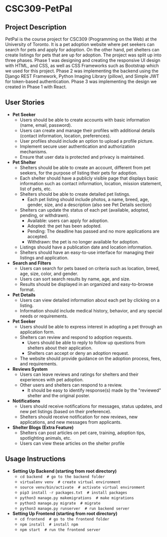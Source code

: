 # CSC309-PetPal

## Project Description
PetPal is the course project for CSC309 (Programming on the Web) at the University of Toronto. It is a pet adoption website where pet seekers can search for pets and apply for adoption. On the other hand, pet shelters can create listings for pets that are up for adoption. The project was split up into three phases. Phase 1 was designing and creating the responsive UI design with HTML, and CSS, as well as CSS Frameworks such as Bootstrap which we used for this project. Phase 2 was implementing the backend using the Django REST Framework, Python Imaging Library (pillow), and Simple JWT for token-based authentication. Phase 3 was implementing the design we created in Phase 1 with React.

## User Stories
 * **Pet Seeker**
     * Users should be able to create accounts with basic information (name, email, password).
     * Users can create and manage their profiles with additional details (contact information, location, preferences).
     * User profiles should include an option to upload a profile picture.
     * Implement secure user authentication and authorization mechanisms.
     * Ensure that user data is protected and privacy is maintained.
 * **Pet Shelter**
     * Shelters should be able to create an account, different from pet seekers, for the purpose of listing their pets for adoption.
     * Each shelter should have a publicly visible page that displays basic information such as contact information, location, mission statement, list of pets, etc.
     * Shelters should be able to create detailed pet listings.
       * Each pet listing should include photos, a name, breed, age, gender, size, and a description (also see Pet Details section)
     * Shelters can update the status of each pet (available, adopted, pending, or withdrawn).
       * Available: users can apply for adoption.
       * Adopted: the pet has been adopted.
       * Pending: The deadline has passed and no more applications are accepted.
       * Withdrawn: the pet is no longer available for adoption.
     * Listings should have a publication date and location information.
   * Shelters should have an easy-to-use interface for managing their listings and application.
 * **Search and Filters**
     * Users can search for pets based on criteria such as location, breed, age, size, color, and gender.
     * Users can sort search results by name, age, and size.
     * Results should be displayed in an organized and easy-to-browse format.
 * **Pet Details**
     * Users can view detailed information about each pet by clicking on a listing.
     * Information should include medical history, behavior, and any special needs or requirements.
 * **Pet Seeker**
     * Users should be able to express interest in adopting a pet through an application form.
     * Shelters can review and respond to adoption requests.
       * Users should be able to reply to follow up questions from shelters about their application.
       * Shelters can accept or deny an adoption request.
     * The website should provide guidance on the adoption process, fees, and requirements.
 * **Reviews System**
     * Users can leave reviews and ratings for shelters and their experiences with pet adoption.
     * Other users and shelters can respond to a review.
       * It should be easy to identify response(s) made by the "reviewed" shelter and the original poster.
 * **Notifications**
     * Users should receive notifications for messages, status updates, and new pet listings (based on their preference).
     * Shelters should receive notification for new reviews, new applications, and new messages from applicants.
 * **Shelter Blogs (Extra Feature)**
     * Shelters can post articles on pet care, training, adoption tips, spotlighting animals, etc.
     * Users can view these articles on the shelter profile

## Usage Instructions
 * **Setting Up Backend (starting from root directory)**
   * `cd backend  # go to the backend folder`
   * `virtualenv venv  # create virtual environment`
   * `source venv/bin/activate  # activate virtual environment`
   * `pip3 install -r packages.txt  # install packages`
   * `python3 manage.py makemigrations  # make migrations`
   * `python3 manage.py migrate  # migrate`
   * `python3 manage.py runserver  # run backend server`
 * **Setting Up Frontend (starting from root directory)**
   * `cd frontend  # go to the frontend folder`
   * `npm install  # install npm`
   * `npm start  # run the frontend server`
